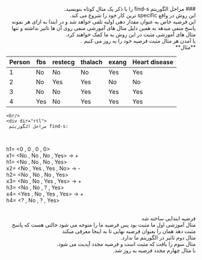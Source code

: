 <div dir="rtl">
### مراحل الگوریتم find-s را با ذکر یک مثال کوتاه بنویسید.
<br/>
	این روش در واقع specific ترین کار خود را شروع می کند.
	<br/>
این فرضیه خاص  به عنوان مقدار دهی اولیه تلقی خواهد شد و در ابتدا به ازای هر نمونه پاسخ منفی میدهد به همین دلیل مثال های آمورشی منفی روی آن ها تاثیر نداشته و تنها مثال های آموزشی مثبت در این روش به ما کمک خواهند کرد.
	<br/>
	با آمدن هر مثال مثبت فرضیه خود را به روز می کنیم .<br/>
	**مثال**
	<br/>
	</div>
	
| Person | fbs | restecg | thalach | exang | Heart disease |
|--------|-----|---------|---------|-------|---------------|
| 1      | No  | No      | No      | Yes   | Yes           |
| 2      | No  | Yes     | Yes     | No    | No            |
| 3      | No  | No      | Yes     | Yes   | Yes           |
| 4      | Yes | No      | Yes     | Yes   | Yes           |
	<br/>
	<div dir="rtl"> 
     مراحل الگوریتم find-s:
  </div>
  <br/>
        
h1= <0 , 0 , 0 , 0>
<br/>
x1= <No , No , No , Yes> -> +
<br/>
h1= <No , No , No , Yes>
<br/>
x2= <No , Yes , Yes , No> -> -
<br/>
h2= <No , No , No , Yes>
<br>
x3= <No , No , Yes , Yes> -> +
<br/>
h3= <No , No , ? , Yes>
<br/>
x4= <Yes , No , Yes , Yes> -> +
<br/>
h4= <? , No , ? , Yes>
<br/>
</div>
<div dir="rtl">
		<br/>
	فرضیه ابتدایی ساخته شد
<br/>
مثال آموزشی اول ما مثبت بود پس فرضیه ما را متوجه می شود حالتی هست که پاسخ مثبت دهد همان را بعنوان فرضیه نهایی تا به اینجا معرفی میکند
	<br/>
مثال دوم تاثیر در الگوریتم ما ندارد.
	<br/>
مثال سوم را یافت که مثبت است و فرضیه مجدد آپدیت می شود.
	<br/>
با مثال چهارم مجدد فرضیه به روز شد.
<br/>
</div>
